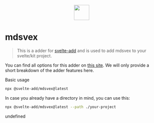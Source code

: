 
<p align="center">
    <img src="https://svelte-add.com/adder/mdsvex/logo.svg" height="50" />
</p>

# mdsvex

> This is a adder for [svelte-add](https://svelte-add.com) and is used to add mdsvex to your svelte/kit project.

You can find all options for this adder on [this site](https://svelte-add.com/adder/mdsvex). We will only provide a short breakdown of the adder features here.

Basic usage
```sh
npx @svelte-add/mdsvex@latest
```

In case you already have a directory in mind, you can use this:
```sh
npx @svelte-add/mdsvex@latest --path ./your-project
```

undefined
